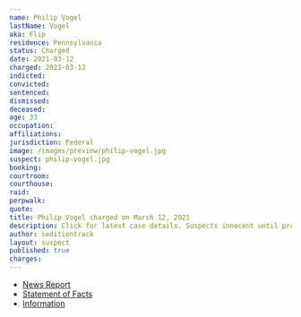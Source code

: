 ```yaml
---
name: Philip Vogel
lastName: Vogel
aka: Flip
residence: Pennsylvania
status: Charged
date: 2021-03-12
charged: 2021-03-12
indicted:
convicted: 
sentenced:
dismissed: 
deceased:
age: 33
occupation:
affiliations:
jurisdiction: Federal
image: /images/preview/philip-vogel.jpg
suspect: philip-vogel.jpg
booking:
courtroom:
courthouse:
raid:
perpwalk:
quote:
title: Philip Vogel charged on March 12, 2021
description: Click for latest case details. Suspects innocent until proven guilty.
author: seditiontrack
layout: suspect
published: true
charges:
---
```

- [News Report](https://observer-reporter.com/news/localnews/former-houston-man-fianc-e-charged-in-capitol-insurrection/article_07ae2bca-88f7-11eb-9fa2-8bfe6a9097a8.html)
- [Statement of Facts](https://www.justice.gov/usao-dc/case-multi-defendant/file/1392601/download)
- [Information](https://www.justice.gov/usao-dc/case-multi-defendant/file/1415371/download)
